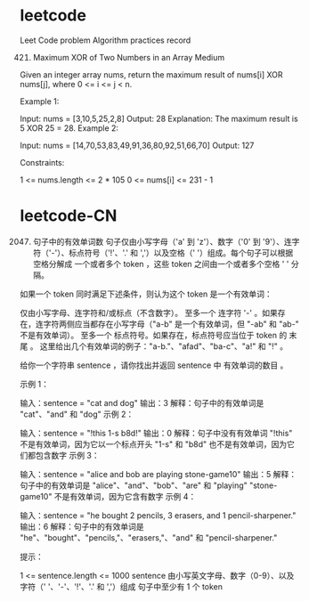 # leetcode
Leet Code problem Algorithm practices record

421. Maximum XOR of Two Numbers in an Array
Medium

Given an integer array nums, return the maximum result of nums[i] XOR nums[j], where 0 <= i <= j < n.

Example 1:

Input: nums = [3,10,5,25,2,8]
Output: 28
Explanation: The maximum result is 5 XOR 25 = 28.
Example 2:

Input: nums = [14,70,53,83,49,91,36,80,92,51,66,70]
Output: 127

Constraints:

1 <= nums.length <= 2 * 105
0 <= nums[i] <= 231 - 1

# leetcode-CN

2047. 句子中的有效单词数
句子仅由小写字母（'a' 到 'z'）、数字（'0' 到 '9'）、连字符（'-'）、标点符号（'!'、'.' 和 ','）以及空格（' '）组成。每个句子可以根据空格分解成 一个或者多个 token ，这些 token 之间由一个或者多个空格 ' ' 分隔。

如果一个 token 同时满足下述条件，则认为这个 token 是一个有效单词：

仅由小写字母、连字符和/或标点（不含数字）。
至多一个 连字符 '-' 。如果存在，连字符两侧应当都存在小写字母（"a-b" 是一个有效单词，但 "-ab" 和 "ab-" 不是有效单词）。
至多一个 标点符号。如果存在，标点符号应当位于 token 的 末尾 。
这里给出几个有效单词的例子："a-b."、"afad"、"ba-c"、"a!" 和 "!" 。

给你一个字符串 sentence ，请你找出并返回 sentence 中 有效单词的数目 。

示例 1：

输入：sentence = "cat and  dog"
输出：3
解释：句子中的有效单词是 "cat"、"and" 和 "dog"
示例 2：

输入：sentence = "!this  1-s b8d!"
输出：0
解释：句子中没有有效单词
"!this" 不是有效单词，因为它以一个标点开头
"1-s" 和 "b8d" 也不是有效单词，因为它们都包含数字
示例 3：

输入：sentence = "alice and  bob are playing stone-game10"
输出：5
解释：句子中的有效单词是 "alice"、"and"、"bob"、"are" 和 "playing"
"stone-game10" 不是有效单词，因为它含有数字
示例 4：

输入：sentence = "he bought 2 pencils, 3 erasers, and 1  pencil-sharpener."
输出：6
解释：句子中的有效单词是 "he"、"bought"、"pencils,"、"erasers,"、"and" 和 "pencil-sharpener."

提示：

1 <= sentence.length <= 1000
sentence 由小写英文字母、数字（0-9）、以及字符（' '、'-'、'!'、'.' 和 ','）组成
句子中至少有 1 个 token